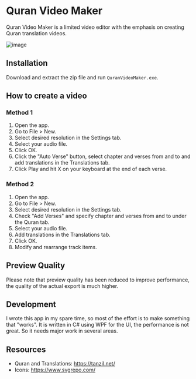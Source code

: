 # Quran Video Maker
Quran Video Maker is a limited video editor with the emphasis on creating Quran translation videos.

![image](https://user-images.githubusercontent.com/16520022/190927246-2406f201-fecb-4710-a9e1-f977a4e5a529.png)

## Installation

Download and extract the zip file and run `QuranVideoMaker.exe`.

## How to create a video
### Method 1
1. Open the app.
2. Go to File > New.
3. Select desired resolution in the Settings tab.
4. Select your audio file.
5. Click OK.
6. Click the "Auto Verse" button, select chapter and verses from and to and add translations in the Translations tab.
8. Click Play and hit X on your keyboard at the end of each verse.

### Method 2
1. Open the app.
2. Go to File > New.
3. Select desired resolution in the Settings tab.
4. Check "Add Verses" and specify chapter and verses from and to under the Quran tab.
5. Select your audio file.
6. Add translations in the Translations tab.
7. Click OK.
8. Modify and rearrange track items.

## Preview Quality
Please note that preview quality has been reduced to improve performance, the quality of the actual export is much higher.

## Development
I wrote this app in my spare time, so most of the effort is to make something that "works".
It is written in C# using WPF for the UI, the performance is not great.
So it needs major work in several areas.


## Resources
* Quran and Translations: https://tanzil.net/
* Icons: https://www.svgrepo.com/

